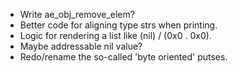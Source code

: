 - Write ae_obj_remove_elem?
- Better code for aligning type strs when printing.
- Logic for rendering a list like (nil) / (0x0 . 0x0).
- Maybe addressable nil value?
- Redo/rename the so-called 'byte oriented' putses.
